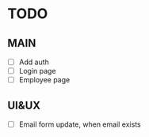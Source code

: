 # TODO

## MAIN

- [ ] Add auth
- [ ] Login page
- [ ] Employee page

## UI&UX

- [ ] Email form update, when email exists
